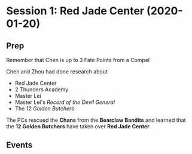 # Session 1: Red Jade Center (2020-01-20)

## Prep

Remember that Chen is up to 3 Fate Points from a Compel

Chen and Zhou had done research about
- Red Jade Center
- 2 Thunders Academy
- Master Lei
- Master Lei's _Record of the Devil General_
- The _12 Golden Butchers_

The PCs rescued the **Chans** from the **Bearclaw Bandits** and learned that
the **12 Golden Butchers** have taken over **Red Jade Center**

## Events
